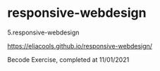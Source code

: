 # responsive-webdesign
5.responsive-webdesign

https://eliacools.github.io/responsive-webdesign/


Becode Exercise, completed at 11/01/2021
